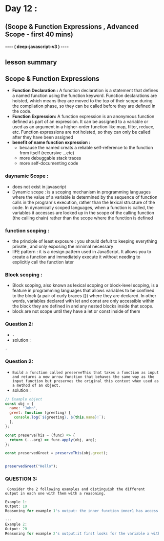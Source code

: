 # Day 12 :
## (Scope & Function Expressions , Advanced Scope - first 40 mins) 
#### ---- ( deep-javascript-v3 ) ----


## lesson summary 
## Scope & Function Expressions
- **Function Declaration :** A function declaration is a statement that defines a named function using the function keyword. Function declarations are hoisted, which means they are moved to the top of their scope during the compilation phase, so they can be called before they are defined in the code.
- **Function Expression:** A function expression is an anonymous function defined as part of an expression. It can be assigned to a variable or used as an argument in a higher-order function like map, filter, reduce, etc. Function expressions are not hoisted, so they can only be called after they have been assigned
- **benefit of name function expression :**
    - because the named creats a reliable self-reference to the function from itself (recursive ...etc)
    - more debuggable stack traces 
    - more self-documenting code 

### daynamic Scope : 
- does not exist in javascript 
- Dynamic scope : is a scoping mechanism in programming languages where the value of a variable is determined by the sequence of function calls in the program's execution, rather than the lexical structure of the code. In dynamically scoped languages, when a function is called, the variables it accesses are looked up in the scope of the calling function (the calling chain) rather than the scope where the function is defined 

### function scoping : 
- the principle of least exposure : you should defult to keeping everything private , and only exposing the minimal necessary 
- IIFE pattern : it is a design pattern used in JavaScript. It allows you to create a function and immediately execute it without needing to explicitly call the function later 
### Block scoping : 
- Block scoping, also known as lexical scoping or block-level scoping, is a feature in programming languages that allows variables to be confined to the block (a pair of curly braces {}) where they are declared. In other words, variables declared with let and const are only accessible within the block they are defined in and any nested blocks inside that scope.
- block are not scope until they have  a let or const inside of them 


### Question 2: 
- `-`
- solution : 
``` javascript 
-

```
### Question 2: 
- `Build a function called preserveThis that takes a function as input and returns a new arrow function that behaves the same way as the input function but preserves the original this context when used as a method of an object.`
- solution : 
``` javascript 
// Example object
const obj = {
  name: "John",
  greet: function (greeting) {
    console.log(`${greeting}, ${this.name}!`);
  },
};

const preserveThis = (func) => {
  return (...arg) => func.apply(obj, arg);
};

const preservedGreet = preserveThis(obj.greet);


preservedGreet("Hello");

``` 

### QUESTION 3:
` Consider the 2 following examples and distinguish the different output in each one with them with a reasoning.`
```javascript
Example 1:
Output: 10
Reasoning for example 1's output: the inner function inner1 has access to the variables in the scope where it was defined

---
Example 2:
Output: 20
Reasoning for example 2's output:it first looks for the variable x within its own scope and i was 20 
```

